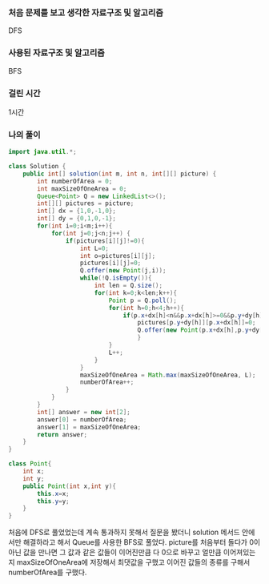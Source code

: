 ### 처음 문제를 보고 생각한 자료구조 및 알고리즘

DFS

### 사용된 자료구조 및 알고리즘

BFS

### 걸린 시간

1시간

### 나의 풀이

```java
import java.util.*;

class Solution { 
    public int[] solution(int m, int n, int[][] picture) {
        int numberOfArea = 0;
        int maxSizeOfOneArea = 0;
        Queue<Point> Q = new LinkedList<>();
        int[][] pictures = picture;
        int[] dx = {1,0,-1,0};
        int[] dy = {0,1,0,-1};
        for(int i=0;i<m;i++){
            for(int j=0;j<n;j++) {
                if(pictures[i][j]!=0){
                    int L=0;
                    int o=pictures[i][j];
                    pictures[i][j]=0;
                    Q.offer(new Point(j,i));
                    while(!Q.isEmpty()){
                        int len = Q.size();
                        for(int k=0;k<len;k++){
                            Point p = Q.poll();
                            for(int h=0;h<4;h++){
                                if(p.x+dx[h]<n&&p.x+dx[h]>=0&&p.y+dy[h]<m&&p.y+dy[h]>=0&&pictures[p.y+dy[h]][p.x+dx[h]]==o) {
                                    pictures[p.y+dy[h]][p.x+dx[h]]=0;
                                    Q.offer(new Point(p.x+dx[h],p.y+dy[h]));
                                    }
                            }
                            L++;
                        }
                    }
                    maxSizeOfOneArea = Math.max(maxSizeOfOneArea, L);
                    numberOfArea++;
                }
            }
        }
        int[] answer = new int[2];
        answer[0] = numberOfArea;
        answer[1] = maxSizeOfOneArea;
        return answer;
    }
}

class Point{
    int x;
    int y;
    public Point(int x,int y){
        this.x=x;
        this.y=y;
    }
}
```

처음에 DFS로 풀었었는데 계속 통과하지 못해서 질문을 봤더니 solution 메서드 안에서만 해결하라고 해서 Queue를 사용한 BFS로 풀었다. picture를 처음부터 돌다가 0이 아닌 값을 만나면 그 값과 같은 값들이 이어진만큼 다 0으로 바꾸고 얼만큼 이어져있는지 maxSizeOfOneArea에 저장해서 최댓값을 구했고 이어진 값들의 종류를 구해서 numberOfArea를 구했다.



